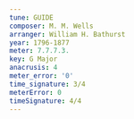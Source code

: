```yaml
---
tune: GUIDE
composer: M. M. Wells
arranger: William H. Bathurst
year: 1796-1877
meter: 7.7.7.3.
key: G Major
anacrusis: 4
meter_error: '0'
time_signature: 3/4
meterError: 0
timeSignature: 4/4
---
```

